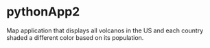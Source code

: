 # pythonApp2
Map application that displays all volcanos in the US and each country shaded a different color based on its population.
